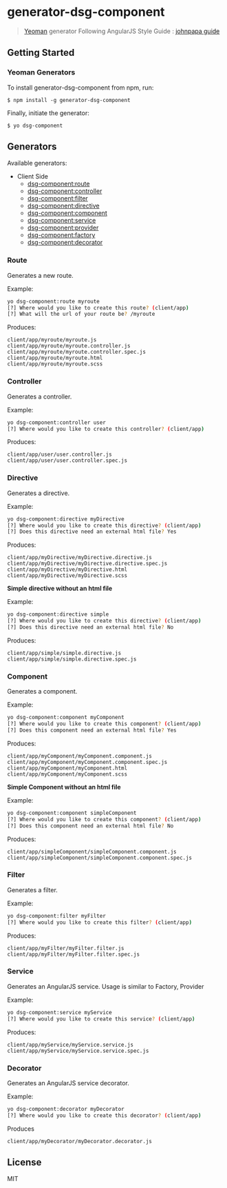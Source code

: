 # generator-dsg-component

> [Yeoman](http://yeoman.io) generator
> Following AngularJS Style Guide : [johnpapa guide](https://github.com/johnpapa/angularjs-styleguide)


## Getting Started

### Yeoman Generators

To install generator-dsg-component from npm, run:

```
$ npm install -g generator-dsg-component
```

Finally, initiate the generator:

```
$ yo dsg-component
```


## Generators

Available generators:

* Client Side
  - [dsg-component:route](#route)
  - [dsg-component:controller](#controller)
  - [dsg-component:filter](#filter)
  - [dsg-component:directive](#directive)
  - [dsg-component:component](#component)
  - [dsg-component:service](#service)
  - [dsg-component:provider](#service)
  - [dsg-component:factory](#service)
  - [dsg-component:decorator](#decorator)

### Route
Generates a new route.

Example:
```bash
yo dsg-component:route myroute
[?] Where would you like to create this route? (client/app)
[?] What will the url of your route be? /myroute
```

Produces:

    client/app/myroute/myroute.js
    client/app/myroute/myroute.controller.js
    client/app/myroute/myroute.controller.spec.js
    client/app/myroute/myroute.html
    client/app/myroute/myroute.scss


### Controller
Generates a controller.

Example:
```bash
yo dsg-component:controller user
[?] Where would you like to create this controller? (client/app)
```

Produces:

    client/app/user/user.controller.js
    client/app/user/user.controller.spec.js

### Directive
Generates a directive.

Example:
```bash
yo dsg-component:directive myDirective
[?] Where would you like to create this directive? (client/app)
[?] Does this directive need an external html file? Yes
```

Produces:

    client/app/myDirective/myDirective.directive.js
    client/app/myDirective/myDirective.directive.spec.js
    client/app/myDirective/myDirective.html
    client/app/myDirective/myDirective.scss

**Simple directive without an html file**

Example:
```bash
yo dsg-component:directive simple
[?] Where would you like to create this directive? (client/app)
[?] Does this directive need an external html file? No
```

Produces:

    client/app/simple/simple.directive.js
    client/app/simple/simple.directive.spec.js

### Component
Generates a component.

Example:
```bash
yo dsg-component:component myComponent
[?] Where would you like to create this component? (client/app)
[?] Does this component need an external html file? Yes
```

Produces:

    client/app/myComponent/myComponent.component.js
    client/app/myComponent/myComponent.component.spec.js
    client/app/myComponent/myComponent.html
    client/app/myComponent/myComponent.scss

**Simple Component without an html file**

Example:
```bash
yo dsg-component:component simpleComponent
[?] Where would you like to create this component? (client/app)
[?] Does this component need an external html file? No
```

Produces:

    client/app/simpleComponent/simpleComponent.component.js
    client/app/simpleComponent/simpleComponent.component.spec.js

### Filter
Generates a filter.

Example:
```bash
yo dsg-component:filter myFilter
[?] Where would you like to create this filter? (client/app)
```

Produces:

    client/app/myFilter/myFilter.filter.js
    client/app/myFilter/myFilter.filter.spec.js

### Service
Generates an AngularJS service.
Usage is similar to Factory, Provider

Example:
```bash
yo dsg-component:service myService
[?] Where would you like to create this service? (client/app)
```

Produces:

    client/app/myService/myService.service.js
    client/app/myService/myService.service.spec.js

### Decorator
Generates an AngularJS service decorator.

Example:
```bash
yo dsg-component:decorator myDecorator
[?] Where would you like to create this decorator? (client/app)
```

Produces

    client/app/myDecorator/myDecorator.decorator.js

## License

MIT
